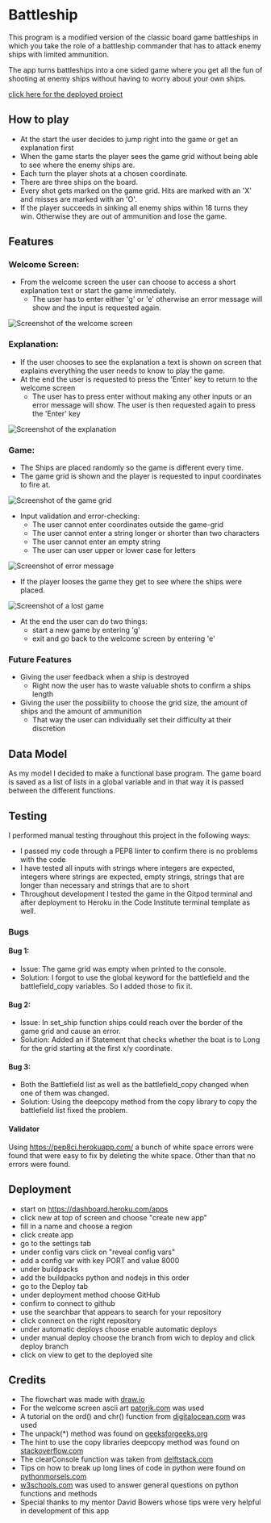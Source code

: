 # Battleship

This program is a modified version of the classic board game battleships in which you take the role of a battleship commander that has to attack enemy ships with limited ammunition.

The app turns battleships into a one sided game where you get all the fun of shooting at enemy ships without having to worry about your own ships.

[click here for the deployed project](https://battleship-commander-b2b519a74b77.herokuapp.com/)

## How to play

- At the start the user decides to jump right into the game or get an explanation first
- When the game starts the player sees the game grid without being able to see where the enemy ships are.
- Each turn the player shots at a chosen coordinate.
- There are three ships on the board.
- Every shot gets marked on the game grid. Hits are marked with an 'X' and misses are marked with an 'O'.
- If the player succeeds in sinking all enemy ships within 18 turns they win. Otherwise they are out of ammunition and lose the game.

## Features 

### Welcome Screen:
- From the welcome screen the user can choose to access a short explanation text or start the game immediately.
    - The user has to enter either 'g' or 'e' otherwise an error message will show and the input is requested again.

![Screenshot of the welcome screen](docs/welcome-screen.png)

### Explanation:
- If the user chooses to see the explanation a text is shown on screen that explains everything the user needs to know to play the game.
- At the end the user is requested to press the 'Enter' key to return to the welcome screen
    - The user has to press enter without making any other inputs or an error message will show. The user is then requested again to press the 'Enter' key

![Screenshot of the explanation](docs/explanation.png)

### Game:
- The Ships are placed randomly so the game is different every time.
- The game grid is shown and the player is requested to input coordinates to fire at.

![Screenshot of the game grid](docs/game-grid.png)

- Input validation and error-checking:
    - The user cannot enter coordinates outside the game-grid
    - The user cannot enter a string longer or shorter than two characters
    - The user cannot enter an empty string
    - The user can user upper or lower case for letters

![Screenshot of error message](docs/input-validation.png)

- If the player looses the game they get to see where the ships were placed.

![Screenshot of a lost game](docs/lose-screen.png)

- At the end the user can do two things:
    - start a new game by entering 'g'
    - exit and go back to the welcome screen by entering 'e'

### Future Features
- Giving the user feedback when a ship is destroyed
    - Right now the user has to waste valuable shots to confirm a ships length
- Giving the user the possibility to choose the grid size, the amount of ships and the amount of ammunition
    - That way the user can individually set their difficulty at their discretion

## Data Model
As my model I decided to make a functional base program. The game board is saved as a list of lists in a global variable and in that way it is passed between the different functions. 


## Testing
I performed manual testing throughout this project in the following ways:
- I passed my code through a PEP8 linter to confirm there is no problems with the code
- I have tested all inputs with strings where integers are expected, integers where strings are expected, empty strings, strings that are longer than necessary and strings that are to short
- Throughout development I tested the game in the Gitpod terminal and after deployment to Heroku in the Code Institute terminal template as well.

### Bugs
#### Bug 1:
- Issue: The game grid was empty when printed to the console.
- Solution: I forgot to use the global keyword for the battlefield and the battlefield_copy variables. So I added those to fix it.

#### Bug 2:
- Issue: In set_ship function ships could reach over the border of the game grid and cause an error.
- Solution: Added an if Statement that checks whether the boat is to Long for the grid starting at the first x/y coordinate.

#### Bug 3:
- Both the Battlefield list as well as the battlefield_copy changed when one of them was changed.
- Solution: Using the deepcopy method from the copy library to copy the battlefield list fixed the problem.

#### Validator
Using https://pep8ci.herokuapp.com/ a bunch of white space errors were found that were easy to fix by deleting the white space. Other than that no errors were found.


## Deployment
- start on https://dashboard.heroku.com/apps
- click new at top of screen and choose "create new app"
- fill in a name and choose a region
- click create app 
- go to the settings tab
- under config vars click on "reveal config vars"
- add a config var with key PORT and value 8000
- under buildpacks
- add the buildpacks python and nodejs in this order
- go to the Deploy tab
- under deployment method choose GitHub 
- confirm to connect to github
- use the searchbar that appears to search for your repository
- click connect on the right repository 
- under automatic deploys choose enable automatic deploys
- under manual deploy choose the branch from wich to deploy and click deploy branch
- click on view to get to the deployed site

## Credits
- The flowchart was made with [draw.io](https://app.diagrams.net/)
- For the welcome screen ascii art [patorjk.com](https://patorjk.com/software/taag/#p=display&f=Graffiti&t=Type%20Something%20) was used
- A tutorial on the ord() and chr() function from [digitalocean.com](https://www.digitalocean.com/community/tutorials/python-ord-chr) was used
- The unpack(*) method was found on [geeksforgeeks.org](https://www.geeksforgeeks.org/python-split-string-into-list-of-characters/)
- The hint to use the copy libraries deepcopy method was found on [stackoverflow.com](https://stackoverflow.com/questions/2612802/how-do-i-clone-a-list-so-that-it-doesnt-change-unexpectedly-after-assignment)
- The clearConsole function was taken from [delftstack.com](https://www.delftstack.com/howto/python/python-clear-console/)
- Tips on how to break up long lines of code in python were found on [pythonmorsels.com](https://www.pythonmorsels.com/breaking-long-lines-code-python/)
- [w3schools.com](https://www.w3schools.com/python/) was used to answer general questions on python functions and methods
- Special thanks to my mentor David Bowers whose tips were very helpful in development of this app